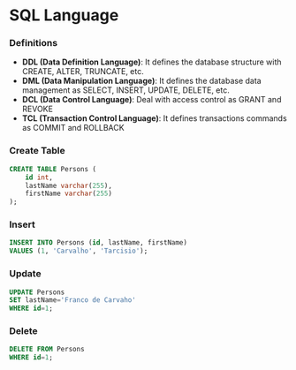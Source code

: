 # SQL Language

### Definitions

*   **DDL (Data Definition Language)**: It defines the database structure with CREATE, ALTER, TRUNCATE, etc.
*   **DML (Data Manipulation Language)**: It defines the database data management as SELECT, INSERT, UPDATE, DELETE, etc.
*   **DCL (Data Control Language)**: Deal with access control as GRANT and REVOKE
*   **TCL (Transaction Control Language)**: It defines transactions commands as COMMIT and ROLLBACK

### Create Table

```sql
CREATE TABLE Persons (
    id int,
    lastName varchar(255),
    firstName varchar(255)
);
```

### Insert

```sql
INSERT INTO Persons (id, lastName, firstName)
VALUES (1, 'Carvalho', 'Tarcisio');
```

### Update

```sql
UPDATE Persons
SET lastName='Franco de Carvaho'
WHERE id=1;
```

### Delete

```sql
DELETE FROM Persons 
WHERE id=1;
```
